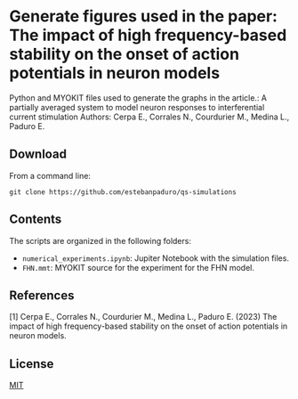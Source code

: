 # Generate figures used in the paper: The impact of high frequency-based stability on the onset of action potentials in neuron models
Python and MYOKIT files used to generate the graphs in the article.: A partially averaged system to model neuron responses to interferential current stimulation
Authors: Cerpa E., Corrales N., Courdurier M., Medina L., Paduro E.

## Download 
From a command line:
```
git clone https://github.com/estebanpaduro/qs-simulations
```
## Contents
The scripts are organized in the following folders:

* `numerical_experiments.ipynb`: Jupiter Notebook with the simulation files.
* `FHN.mmt`: MYOKIT source for the experiment for the FHN model.

## References

[1] Cerpa E., Corrales N., Courdurier M., Medina L., Paduro E. (2023) The impact of high frequency-based stability on the onset of action potentials in neuron models.

## License

[MIT](LICENSE)